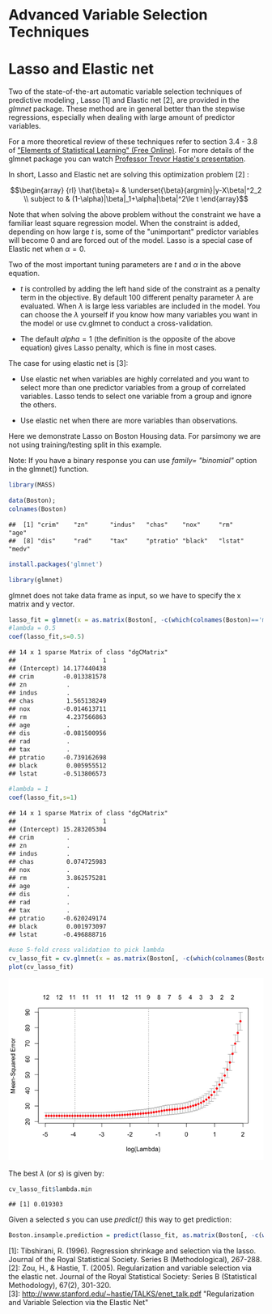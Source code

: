 # Advanced Variable Selection Techniques



# Lasso and Elastic net 

Two of the state-of-the-art automatic variable selection techniques of predictive modeling , Lasso [1] and Elastic net [2], are provided in the _glmnet_ package. These method are in general better than the stepwise regressions, especially when dealing with large amount of predictor variables.

For a more theoretical review of these techniques refer to section 3.4 - 3.8 of ["Elements of Statistical Learning" (Free Online)](http://www-stat.stanford.edu/~tibs/ElemStatLearn/). For more details of the glmnet package you can watch [Professor Trevor Hastie's presentation](http://www.youtube.com/watch?v=BU2gjoLPfDc). 

In short, Lasso and Elastic net are solving this optimization problem [2] :

$$\begin{array}
{rl}
\hat{\beta}= & \underset{\beta}{argmin}|y-X\beta|^2_2 \\
subject to & (1-\alpha)|\beta|_1+\alpha|\beta|^2\le t
\end{array}$$

Note that when solving the above problem without the constraint we have a familiar least square regression model. When the constraint is added, depending on how large $t$ is, some of the "unimportant" predictor variables will become 0 and are forced out of the model. Lasso is a special case of Elastic net when $\alpha = 0$.

Two of the most important tuning parameters are $t$ and $\alpha$ in the above equation. 

- $t$ is controlled by adding the left hand side of the constraint as a penalty term in the objective. By default 100 different penalty parameter $\lambda$ are evaluated. When $\lambda$ is large less variables are included in the model. You can choose the $\lambda$ yourself if you know how many variables you want in the model or use cv.glmnet to conduct a cross-validation.

- The default $alpha = 1$ (the definition is the opposite of the above equation) gives Lasso penalty, which is fine in most cases.

The case for using elastic net is [3]: 

- Use elastic net when variables are highly correlated and you want to select more than one predictor variables from a group of correlated variables. Lasso tends to select one variable from a group and ignore the others.

- Use elastic net when there are more variables than observations.

Here we demonstrate Lasso on Boston Housing data. For parsimony we are not using training/testing split in this example.

Note: If you have a binary response you can use _family= "binomial"_ option in the glmnet() function. 


```r
library(MASS)
```


```r
data(Boston);
colnames(Boston) 
```

```
##  [1] "crim"    "zn"      "indus"   "chas"    "nox"     "rm"      "age"    
##  [8] "dis"     "rad"     "tax"     "ptratio" "black"   "lstat"   "medv"
```


```r
install.packages('glmnet')
```


```r
library(glmnet)
```

glmnet does not take data frame as input, so we have to specify the x matrix and y vector.


```r
lasso_fit = glmnet(x = as.matrix(Boston[, -c(which(colnames(Boston)=='medv'))]), y = Boston$medv, alpha = 1)
#lambda = 0.5
coef(lasso_fit,s=0.5)
```

```
## 14 x 1 sparse Matrix of class "dgCMatrix"
##                        1
## (Intercept) 14.177440438
## crim        -0.013381578
## zn           .          
## indus        .          
## chas         1.565138249
## nox         -0.014613711
## rm           4.237566863
## age          .          
## dis         -0.081500956
## rad          .          
## tax          .          
## ptratio     -0.739162698
## black        0.005955512
## lstat       -0.513806573
```

```r
#lambda = 1
coef(lasso_fit,s=1)
```

```
## 14 x 1 sparse Matrix of class "dgCMatrix"
##                        1
## (Intercept) 15.283205304
## crim         .          
## zn           .          
## indus        .          
## chas         0.074725983
## nox          .          
## rm           3.862575281
## age          .          
## dis          .          
## rad          .          
## tax          .          
## ptratio     -0.620249174
## black        0.001973097
## lstat       -0.496888716
```

```r
#use 5-fold cross validation to pick lambda
cv_lasso_fit = cv.glmnet(x = as.matrix(Boston[, -c(which(colnames(Boston)=='medv'))]), y = Boston$medv, alpha = 1, nfolds = 5)
plot(cv_lasso_fit)
```

![](VS_files/figure-html/unnamed-chunk-4-1.png)<!-- -->

The best $\lambda$ (or _s_) is given by:

```r
cv_lasso_fit$lambda.min
```

```
## [1] 0.019303
```

Given a selected _s_ you can use _predict()_ this way to get prediction:

```r
Boston.insample.prediction = predict(lasso_fit, as.matrix(Boston[, -c(which(colnames(Boston)=='medv'))]), s = cv_lasso_fit$lambda.min)
```


[1]: Tibshirani, R. (1996). Regression shrinkage and selection via the lasso. Journal of the Royal Statistical Society. Series B (Methodological), 267-288.
[2]: Zou, H., & Hastie, T. (2005). Regularization and variable selection via the elastic net. Journal of the Royal Statistical Society: Series B (Statistical Methodology), 67(2), 301-320.  
[3]: http://www.stanford.edu/~hastie/TALKS/enet_talk.pdf "Regularization and Variable Selection via the Elastic Net"
